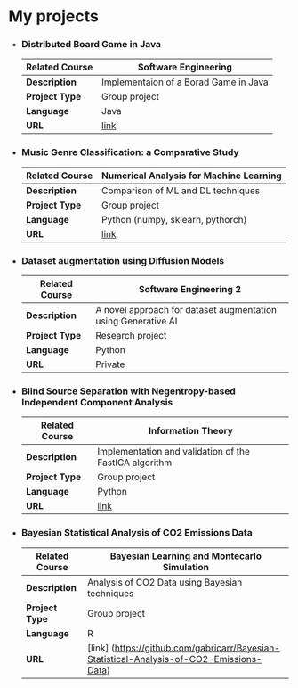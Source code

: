 # My projects

- ### Distributed Board Game in Java
    | **Related Course**  | Software Engineering                          |
  | ------------------- | -------------------------------------------------------- |
  | **Description**     | Implementaion of a Borad Game in Java |
  | **Project Type**    | Group project                            |
  | **Language**        | Java                                               |
  | **URL**             | [link](https://github.com/gabricarm/IS23-AM08)     |



- ### Music Genre Classification: a Comparative Study
    | **Related Course**  | Numerical Analysis for Machine Learning                         |
  | ------------------- | -------------------------------------------------------- |
  | **Description**     | Comparison of ML and DL techniques |
  | **Project Type**    | Group project                            |
  | **Language**        | Python (numpy, sklearn, pythorch)                                           |
  | **URL**             | [link](https://github.com/gabricarr/Naml-project)     |



- ### Dataset augmentation using Diffusion Models
    | **Related Course**  | Software Engineering 2                        |
  | ------------------- | -------------------------------------------------------- |
  | **Description**     | A novel approach for dataset augmentation using Generative AI  |
  | **Project Type**    | Research project                            |
  | **Language**        | Python                                            |
  | **URL**             | Private    |



- ### Blind Source Separation with Negentropy-based Independent Component Analysis 
    | **Related Course**  | Information Theory                        |
  | ------------------- | -------------------------------------------------------- |
  | **Description**     | Implementation and validation of the FastICA algorithm |
  | **Project Type**    | Group project                            |
  | **Language**        | Python                                            |
  | **URL**             | [link](https://github.com/gabricarr/FastICA-Information-Theory)    |



- ### Bayesian Statistical Analysis of CO2 Emissions Data 
    | **Related Course**  | Bayesian Learning and Montecarlo Simulation                        |
  | ------------------- | -------------------------------------------------------- |
  | **Description**     | Analysis of CO2 Data using Bayesian techniques |
  | **Project Type**    | Group project                            |
  | **Language**        | R                                            |
  | **URL**             | [link] (https://github.com/gabricarr/Bayesian-Statistical-Analysis-of-CO2-Emissions-Data)|

  
